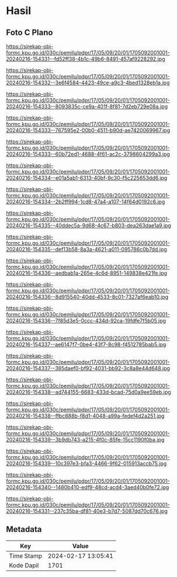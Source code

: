# Hasil

## Foto C Plano

https://sirekap-obj-formc.kpu.go.id/030c/pemilu/pdpr/17/05/09/20/01/1705092001001-20240216-154331--fd52ff38-4b1c-49b6-8491-457af9228292.jpg

https://sirekap-obj-formc.kpu.go.id/030c/pemilu/pdpr/17/05/09/20/01/1705092001001-20240216-154332--3e6f4584-4423-49ce-a9c3-4bed1328eb1a.jpg

https://sirekap-obj-formc.kpu.go.id/030c/pemilu/pdpr/17/05/09/20/01/1705092001001-20240216-154333--8093835c-ce9a-401f-8f81-7d2eb729e08a.jpg

https://sirekap-obj-formc.kpu.go.id/030c/pemilu/pdpr/17/05/09/20/01/1705092001001-20240216-154333--767595e2-00b0-4511-b90d-ae7420069967.jpg

https://sirekap-obj-formc.kpu.go.id/030c/pemilu/pdpr/17/05/09/20/01/1705092001001-20240216-154333--60b72ed1-4688-4f61-ac2c-3798604299a3.jpg

https://sirekap-obj-formc.kpu.go.id/030c/pemilu/pdpr/17/05/09/20/01/1705092001001-20240216-154334--e01a5ab1-6313-40bf-9c30-f5c225653dd6.jpg

https://sirekap-obj-formc.kpu.go.id/030c/pemilu/pdpr/17/05/09/20/01/1705092001001-20240216-154334--2b2ff994-1cd8-47a4-a107-14f64d0192c6.jpg

https://sirekap-obj-formc.kpu.go.id/030c/pemilu/pdpr/17/05/09/20/01/1705092001001-20240216-154335--40ddec5a-9d68-4c67-b803-dea263dae1a9.jpg

https://sirekap-obj-formc.kpu.go.id/030c/pemilu/pdpr/17/05/09/20/01/1705092001001-20240216-154335--def13b58-8a3a-4621-a011-095786c0b7dd.jpg

https://sirekap-obj-formc.kpu.go.id/030c/pemilu/pdpr/17/05/09/20/01/1705092001001-20240216-154336--aedbab1a-265e-4c6d-8951-149838e421fe.jpg

https://sirekap-obj-formc.kpu.go.id/030c/pemilu/pdpr/17/05/09/20/01/1705092001001-20240216-154336--8d915540-40dd-4533-8c01-7327af6eab10.jpg

https://sirekap-obj-formc.kpu.go.id/030c/pemilu/pdpr/17/05/09/20/01/1705092001001-20240216-154336--7f85d3e5-0ccc-434d-92ca-19fdfe7f5b05.jpg

https://sirekap-obj-formc.kpu.go.id/030c/pemilu/pdpr/17/05/09/20/01/1705092001001-20240216-154337--ae6147f7-0be4-43f7-8c98-f4512785bab5.jpg

https://sirekap-obj-formc.kpu.go.id/030c/pemilu/pdpr/17/05/09/20/01/1705092001001-20240216-154337--385daef0-bf92-4031-bb92-3c8a8e44d648.jpg

https://sirekap-obj-formc.kpu.go.id/030c/pemilu/pdpr/17/05/09/20/01/1705092001001-20240216-154338--ad744155-6683-433d-bcad-75d0a9ee59eb.jpg

https://sirekap-obj-formc.kpu.go.id/030c/pemilu/pdpr/17/05/09/20/01/1705092001001-20240216-154338--ffbc888b-f8d1-4048-a99a-fedef4d2a251.jpg

https://sirekap-obj-formc.kpu.go.id/030c/pemilu/pdpr/17/05/09/20/01/1705092001001-20240216-154339--3b9db743-a215-4f0c-85fe-15cc1190f0ba.jpg

https://sirekap-obj-formc.kpu.go.id/030c/pemilu/pdpr/17/05/09/20/01/1705092001001-20240216-154339--10c397e3-bfa3-4466-9f62-015913accb75.jpg

https://sirekap-obj-formc.kpu.go.id/030c/pemilu/pdpr/17/05/09/20/01/1705092001001-20240216-154340--1480b410-edf9-48cd-acd4-3aed40b0fe72.jpg

https://sirekap-obj-formc.kpu.go.id/030c/pemilu/pdpr/17/05/09/20/01/1705092001001-20240216-154331--237c35ba-df81-40e3-b7d7-5087dd70c676.jpg


## Metadata

| Key        | Value               |
| ---------- | ------------------- |
| Time Stamp | 2024-02-17 13:05:41 |
| Kode Dapil | 1701                |



